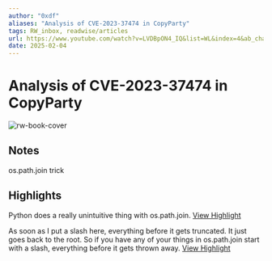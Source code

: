 ```yaml
---
author: "0xdf"
aliases: "Analysis of CVE-2023-37474 in CopyParty"
tags: RW_inbox, readwise/articles
url: https://www.youtube.com/watch?v=LVDBpON4_IQ&list=WL&index=4&ab_channel=0xdf
date: 2025-02-04
---
```

# Analysis of CVE-2023-37474 in CopyParty

![rw-book-cover](https://i.ytimg.com/vi/LVDBpON4_IQ/maxresdefault.jpg)

## Notes
os.path.join trick

## Highlights


Python does a really unintuitive thing with os.path.join.
[View Highlight](https://read.readwise.io/read/01jk87hdnh47bv652yw738mym1)



As soon as I put a slash here, everything before it gets truncated. It just goes back to the root. So if you have any of your things in os.path.join start with a slash, everything before it gets thrown away.
[View Highlight](https://read.readwise.io/read/01jk87j92zbxkm0jsc5sd7d4hx)


